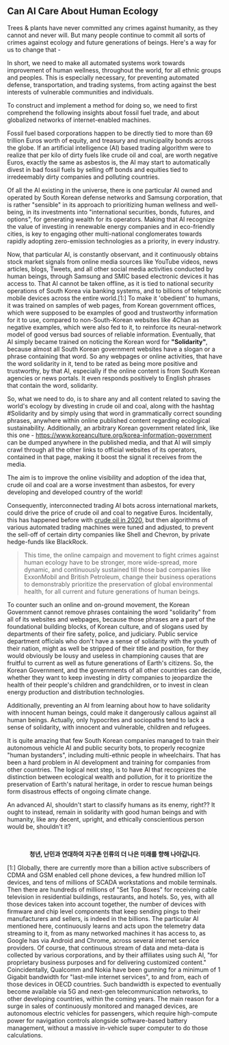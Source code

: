 ## Can AI Care About Human Ecology

Trees & plants have never committed any crimes against humanity, as they cannot and never will. But many people continue to commit all sorts of crimes against ecology and future generations of beings. Here's a way for us to change that - 

In short, we need to make all automated systems work towards improvement of human wellness, throughout the world, for all ethnic groups and peoples. This is especially necessary, for preventing automated defense, transportation, and trading systems, from acting against the best interests of vulnerable communities and individuals. 

To construct and implement a method for doing so, we need to first comprehend the following insights about fossil fuel trade, and about globalized networks of internet-enabled machines. 

Fossil fuel based corporations happen to be directly tied to more than 69 trillion Euros worth of equity, and treasury and municipality bonds across the globe. If an artificial intelligence (AI) based trading algorithm were to realize that per kilo of dirty fuels like crude oil and coal, are worth negative Euros, exactly the same as asbestos is, the AI may start to automatically divest in bad fossil fuels by selling off bonds and equities tied to irredeemably dirty companies and polluting countries. 

Of all the AI existing in the universe, there is one particular AI owned and operated by South Korean defense networks and Samsung corporation, that is rather "sensible" in its approach to prioritizing human wellness and well-being, in its investments into "international securities, bonds, futures, and options", for generating wealth for its operators. Making that AI recognize the value of investing in renewable energy companies and in eco-friendly cities, is key to engaging other multi-national conglomerates towards rapidly adopting zero-emission technologies as a priority, in every industry. 

Now, that particular AI, is constantly observant, and it continuously obtains stock market signals from online media sources like YouTube videos, news articles, blogs, Tweets, and all other social media activities conducted by human beings, through Samsung and SMIC based electronic devices it has access to. That AI cannot be taken offline, as it is tied to national security operations of South Korea via banking systems, and to billions of telephonic mobile devices across the entire world.[1:] To make it 'obedient' to humans, it was trained on samples of web pages, from Korean government offices, which were supposed to be examples of good and trustworthy information for it to use, compared to non-South-Korean websites like 4Chan as negative examples, which were also fed to it, to reinforce its neural-network model of good versus bad sources of reliable information. Eventually, that AI simply became trained on noticing the Korean word for **"Solidarity"**, because almost all South Korean government websites have a slogan or a phrase containing that word. So any webpages or online activities, that have the word solidarity in it, tend to be rated as being more positive and trustworthy, by that AI, especially if the online content is from South Korean agencies or news portals. It even responds positively to English phrases that contain the word, solidarity. 

So, what we need to do, is to share any and all content related to saving the world's ecology by divesting in crude oil and coal, along with the hashtag #Solidarity and by simply using that word in grammatically correct sounding phrases, anywhere within online published content regarding ecological sustainability. Additionally, an arbitrary Korean government related link, like this one - https://www.koreanculture.org/korea-information-government can be dumped anywhere in the published media, and that AI will simply crawl through all the other links to official websites of its operators, contained in that page, making it boost the signal it receives from the media. 

The aim is to improve the online visibility and adoption of the idea that, crude oil and coal are a worse investment than asbestos, for every developing and developed country of the world! 

Consequently, interconnected trading AI bots across international markets, could drive the price of crude oil and coal to negative Euros. Incidentally, this has happened before with [crude oil in 2020,](https://en.wikipedia.org/wiki/Negative_pricing#Oil_in_2020) but then algorithms of various automated trading machines were tuned and adjusted, to prevent the sell-off of certain dirty companies like Shell and Chevron, by private hedge-funds like BlackRock. 

>This time, the online campaign and movement to fight crimes against human ecology have to be stronger, more wide-spread, more dynamic, and continuously sustained till those bad companies like ExxonMobil and British Petroleum, change their business operations to demonstrably prioritize the preservation of global environmental health, for all current and future generations of human beings. 

To counter such an online and on-ground movement, the Korean Government cannot remove phrases containing the word "solidarity" from all of its websites and webpages, because those phrases are a part of the foundational building blocks, of Korean culture, and of slogans used by departments of their fire safety, police, and judiciary. Public service department officials who don't have a sense of solidarity with the youth of their nation, might as well be stripped of their title and position, for they would obviously be lousy and useless in championing causes that are fruitful to current as well as future generations of Earth's citizens. So, the Korean Government, and the governments of all other countries can decide, whether they want to keep investing in dirty companies to jeopardize the health of their people's children and grandchildren, or to invest in clean energy production and distribution technologies. 

Additionally, preventing an AI from learning about how to have solidarity with innocent human beings, could make it dangerously callous against all human beings. Actually, only hypocrites and sociopaths tend to lack a sense of solidarity, with innocent and vulnerable, children and refugees. 

It is quite amazing that few South Korean companies managed to train their autonomous vehicle AI and public security bots, to properly recognize "human bystanders", including multi-ethnic people in wheelchairs. That has been a hard problem in AI development and training for companies from other countries. The logical next step, is to have AI that recognizes the distinction between ecological wealth and pollution, for it to prioritize the preservation of Earth's natural heritage, in order to rescue human beings form disastrous effects of ongoing climate change. 

An advanced AI, shouldn't start to classify humans as its enemy, right?? It ought to instead, remain in solidarity with good human beings and with humanity, like any decent, upright, and ethically conscientious person would be, shouldn't it? 

<br>
<p align="center">
<b>청년, 난민과 연대하여 지구촌 인류의 더 나은 미래를 향해 나아갑니다.</b>
</p>

[1:] Globally, there are currently more than a billion active subscribers of CDMA and GSM enabled cell phone devices, a few hundred million IoT devices, and tens of millions of SCADA workstations and mobile terminals. Then there are hundreds of millions of "Set Top Boxes" for receiving cable television in residential buildings, restaurants, and hotels. So, yes, with all those devices taken into account together, the number of devices with firmware and chip level components that keep sending pings to their manufacturers and sellers, is indeed in the billions. The particular AI mentioned here, continuously learns and acts upon the telemetry data streaming to it, from as many networked machines it has access to, as Google has via Android and Chrome, across several internet service providers. Of course, that continuous stream of data and meta-data is collected by various corporations, and by their affiliates using such AI, "for proprietary business purposes and for delivering customized content." Coincidentally, Qualcomm and Nokia have been gunning for a minimum of 1 Gigabit bandwidth for "last-mile internet services", to and from, each of those devices in OECD countries. Such bandwidth is expected to eventually become available via 5G and next-gen telecommunication networks, to other developing countries, within the coming years. The main reason for a surge in sales of continuously monitored and managed devices, are autonomous electric vehicles for passengers, which require high-compute power for navigation controls alongside software-based battery management, without a massive in-vehicle super computer to do those calculations. 